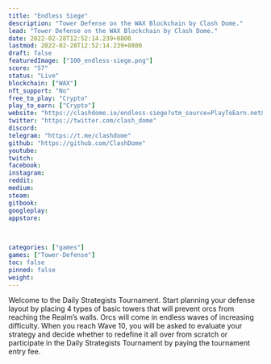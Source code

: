 ```yaml
---
title: "Endless Siege"
description: "Tower Defense on the WAX Blockchain by Clash Dome."
lead: "Tower Defense on the WAX Blockchain by Clash Dome."
date: 2022-02-28T12:52:14.239+0800
lastmod: 2022-02-28T12:52:14.239+0800
draft: false
featuredImage: ["100_endless-siege.png"]
score: "57"
status: "Live"
blockchain: ["WAX"]
nft_support: "No"
free_to_play: "Crypto"
play_to_earn: ["Crypto"]
website: "https://clashdome.io/endless-siege?utm_source=PlayToEarn.net&utm_medium=organic&utm_campaign=gamepage"
twitter: "https://twitter.com/clash_dome"
discord: 
telegram: "https://t.me/clashdome"
github: "https://github.com/ClashDome"
youtube: 
twitch: 
facebook: 
instagram: 
reddit: 
medium: 
steam: 
gitbook: 
googleplay: 
appstore: 

  
    
categories: ["games"]
games: ["Tower-Defense"]
toc: false
pinned: false
weight: 
---
```

Welcome to the Daily Strategists Tournament. Start planning your defense layout by placing 4 types of basic towers that will prevent orcs from reaching the Realm’s walls. Orcs will come in endless waves of increasing difficulty. When you reach Wave 10, you will be asked to evaluate your strategy and decide whether to redefine it all over from scratch or participate in the Daily Strategists Tournament by paying the tournament entry fee.